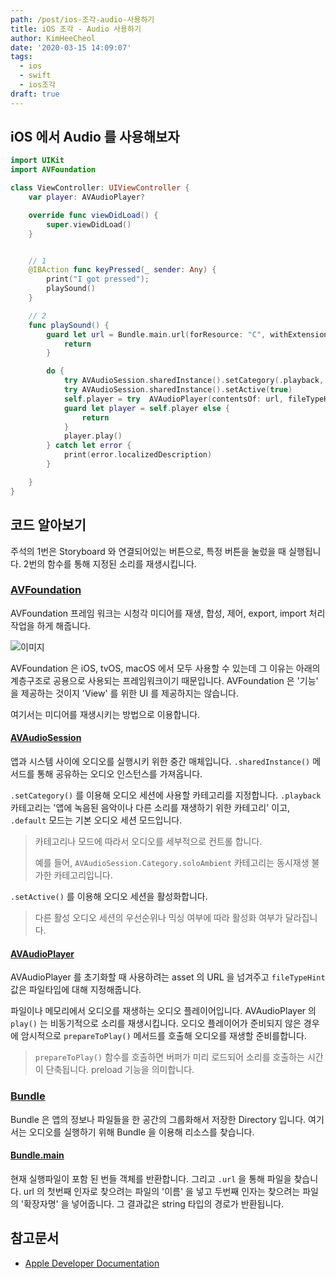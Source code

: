 ```yaml
---
path: /post/ios-조각-audio-사용하기
title: iOS 조각 - Audio 사용하기
author: KimHeeCheol
date: '2020-03-15 14:09:07'
tags:
  - ios
  - swift
  - ios조각
draft: true
---
```


## iOS 에서 Audio 를 사용해보자

```swift
import UIKit
import AVFoundation

class ViewController: UIViewController {
    var player: AVAudioPlayer?

    override func viewDidLoad() {
        super.viewDidLoad()
    }


    // 1
    @IBAction func keyPressed(_ sender: Any) {
        print("I got pressed");
        playSound()
    }

    // 2
    func playSound() {
        guard let url = Bundle.main.url(forResource: "C", withExtension: "wav") else {
            return
        }

        do {
            try AVAudioSession.sharedInstance().setCategory(.playback, mode: .default)
            try AVAudioSession.sharedInstance().setActive(true)
            self.player = try  AVAudioPlayer(contentsOf: url, fileTypeHint: AVFileType.wav.rawValue)
            guard let player = self.player else {
                return
            }
            player.play()
        } catch let error {
            print(error.localizedDescription)
        }

    }
}

```

## 코드 알아보기

주석의 1번은 Storyboard 와 연결되어있는 버튼으로, 특정 버튼을 눌렀을 때 실행됩니다. 2번의 함수를 통해 지정된 소리를 재생시킵니다.

### [AVFoundation](https://developer.apple.com/documentation/avfoundation)

AVFoundation 프레임 워크는 시청각 미디어를 재생, 합성, 제어, export, import 처리작업을 하게 해줍니다.

![이미지](https://developer.apple.com/library/archive/documentation/AudioVideo/Conceptual/MediaPlaybackGuide/Contents/Resources/en.lproj/Art/media_playback_framework_2x.png)

AVFoundation 은 iOS, tvOS, macOS 에서 모두 사용할 수 있는데 그 이유는 아래의 계층구조로 공용으로 사용되는 프레임워크이기 때문입니다. AVFoundation 은 '기능' 을 제공하는 것이지 'View' 를 위한 UI 를 제공하지는 않습니다.

여기서는 미디어를 재생시키는 방법으로 이용합니다.

#### [AVAudioSession](https://developer.apple.com/documentation/avfoundation/avaudiosession)

앱과 시스템 사이에 오디오를 실행시키 위한 중간 매체입니다. `.sharedInstance()` 메서드를 통해 공유하는 오디오 인스턴스를 가져옵니다.

`.setCategory()` 를 이용해 오디오 세션에 사용할 카테고리를 지정합니다. `.playback` 카테고리는 '앱에 녹음된 음악이나 다른 소리를 재생하기 위한 카테고리' 이고, `.default` 모드는 기본 오디오 세션 모드입니다.

> 카테고리나 모드에 따라서 오디오를 세부적으로 컨트롤 합니다.
>
> 예를 들어, `AVAudioSession.Category.soloAmbient` 카테고리는 동시재생 불가한 카테고리입니다.

`.setActive()` 를 이용해 오디오 세션을 활성화합니다.

> 다른 활성 오디오 세션의 우선순위나 믹싱 여부에 따라 활성화 여부가 달라집니다.

#### [AVAudioPlayer](https://developer.apple.com/documentation/avfoundation/avaudioplayer)

AVAudioPlayer 를 초기화할 때 사용하려는 asset 의 URL 을 넘겨주고 `fileTypeHint` 값은 파일타입에 대해 지정해줍니다.

파일이나 메모리에서 오디오를 재생하는 오디오 플레이어입니다. AVAudioPlayer 의 `play()` 는 비동기적으로 소리를 재생시킵니다. 오디오 플레이어가 준비되지 않은 경우에 암시적으로 `prepareToPlay()` 메서드를 호출해 오디오를 재생할 준비를합니다.

> `prepareToPlay()` 함수를 호출하면 버퍼가 미리 로드되어 소리를 호출하는 시간이 단축됩니다. preload 기능을 의미합니다.

### [Bundle](https://developer.apple.com/documentation/foundation/bundle)

Bundle 은 앱의 정보나 파일들을 한 공간의 그룹화해서 저장한 Directory 입니다. 여기서는 오디오를 실행하기 위해 Bundle 을 이용해 리소스를 찾습니다.

#### [Bundle.main](https://developer.apple.com/documentation/foundation/bundle/1410786-main)

현재 실행파일이 포함 된 번들 객체를 반환합니다. 그리고 `.url` 을 통해 파일을 찾습니다. url 의 첫번째 인자로 찾으려는 파일의 '이름' 을 넣고 두번째 인자는 찾으려는 파일의 '확장자명' 을 넣어줍니다. 그 결과값은 string 타입의 경로가 반환됩니다.

## 참고문서

- [Apple Developer Documentation](https://developer.apple.com/documentation/)
